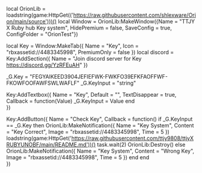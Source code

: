 local OrionLib = loadstring(game:HttpGet(('https://raw.githubusercontent.com/shlexware/Orion/main/source')))()
local Window = OrionLib:MakeWindow({Name = "TTJY X Ruby hub Key system", HidePremium = false, SaveConfig = true, ConfigFolder = "OrionTest"})




local Key = Window:MakeTab({
	Name = "Key",
	Icon = "rbxassetid://4483345998",
	PremiumOnly = false
})
local discord = Key:AddSection({
	Name = "Join discord server for Key https://discord.gg/YzRFEuAH"
})

_G.Key = "FEGYAIKEED3904JEFIEFWK-FWKFO39EFKFAOFFWF-FKOWFOOFAWFSWLWAFLF"
_G.KeyInput = "string"



Key:AddTextbox({
	Name = "Key",
	Default = "",
	TextDisappear = true,
	Callback = function(Value)
	_G.KeyInput = Value
	end	  
})

Key:AddButton({
Name = "Check Key",
Callback = function()
if _G.KeyInput == _G.Key then
OrionLib:MakeNotification({
Name = "Key System",
Content = "Key Correct",
Image = "rbxassetid://4483345998",
Time = 5
})
loadstring(game:HttpGet('https://raw.githubusercontent.com/ttjy9808/ttjyXRUBYUNOBF/main/README.md'))()
task.wait(2)
OrionLib:Destroy()
else
OrionLib:MakeNotification({
Name = "Key System",
Content = "Wrong Key",
Image = "rbxassetid://4483345998",
Time = 5
})
end
end    
})
